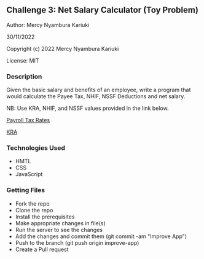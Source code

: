 ## Challenge 3: Net Salary Calculator (Toy Problem)

Author: Mercy Nyambura Kariuki

30/11/2022

Copyright (c) 2022 Mercy Nyambura Kariuki

License: MIT

### Description
Given the basic salary and benefits of an employee, write a program that would calculate the Payee Tax, NHIF, NSSF Deductions and net salary.

NB: Use KRA, NHIF, and NSSF values provided in the link below.

<a href="https://www.aren.co.ke/payroll/taxrates.htm" target="_blank" rel="noreferrer noopenner">Payroll Tax Rates</a> 

<a href="https://www.kra.go.ke/en/individual/calculate-tax/calculating-tax/paye" target="_blank" rel="noreferrer noopenner">KRA</a>
### Technologies Used
- HMTL
- CSS
- JavaScript

### Getting Files
- Fork the repo
- Clone the repo
- Install the prerequisites
- Make appropriate changes in file(s)
- Run the server to see the changes
- Add the changes and commit them (git commit -am "Improve App")
- Push to the branch (git push origin improve-app)
- Create a Pull request
